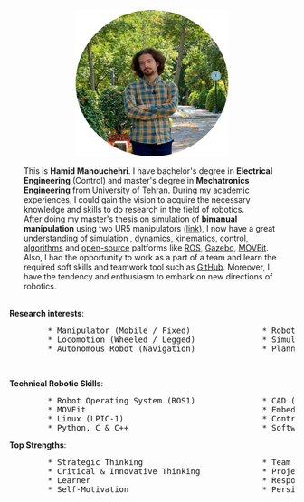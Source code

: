 <!-- For initial loading of page it must be `README.md` file, image and paragraphs are written in html for better control and configuration in web page, please do not convert them into markdown syntax. -->

<p style="text-align:center;">
  <img width="270" height="259" src="/img/bio_image/about_img.png" alt="my photo">
</p>

<p style="margin: 1% 5% 1% 5%">
This is <b>Hamid Manouchehri</b>. I have bachelor's degree in <b>Electrical Engineering</b> (Control) and master's degree in <b>Mechatronics Engineering</b> from University of Tehran. During my academic experiences, I could gain the vision to acquire the necessary knowledge and skills to do research in the field of robotics. <br>
After doing my master's thesis on simulation of <b>bimanual manipulation</b> using two UR5 manipulators (<a href="https://hamid-manouchehri.github.io/Development-and-Simulation-of-Bimanual-Object-Manipulation/">link</a>), I now have a great understanding of <u> simulation </u>, <u>dynamics</u>, <u>kinematics</u>, <u>control</u>, <u>algorithms</u> and <u>open-source</u> paltforms like <u>ROS</u>, <u>Gazebo</u>, <u>MOVEit</u>. Also, I had the opportunity to work as a part of a team and learn the required soft skills and teamwork tool such as <u>GitHub</u>. Moreover, I have the tendency and enthusiasm to embark on new directions of robotics. <br><br>

<b>Research interests</b>:
<pre>
        * Manipulator (Mobile / Fixed)               * Robot Control Algorithms
        * Locomotion (Wheeled / Legged)              * Simulation & Dynamic Modeling
        * Autonomous Robot (Navigation)              * Planning & Optimization
</pre><br>

<b>Technical Robotic Skills</b>:
<pre>
        * Robot Operating System (ROS1)              * CAD (SolidWorks)
        * MOVEit                                     * Embedded System Design (PIC MCU)
        * Linux (LPIC-1)                             * Control Engineering
        * Python, C & C++                            * Software and Hardware Troubleshooting
</pre>

<b>Top Strengths</b>:
<pre>
        * Strategic Thinking                         * Team Player 
        * Critical & Innovative Thinking             * Project Management
        * Learner                                    * Responsibility and Commitment
        * Self-Motivation                            * Persistence
</pre>
